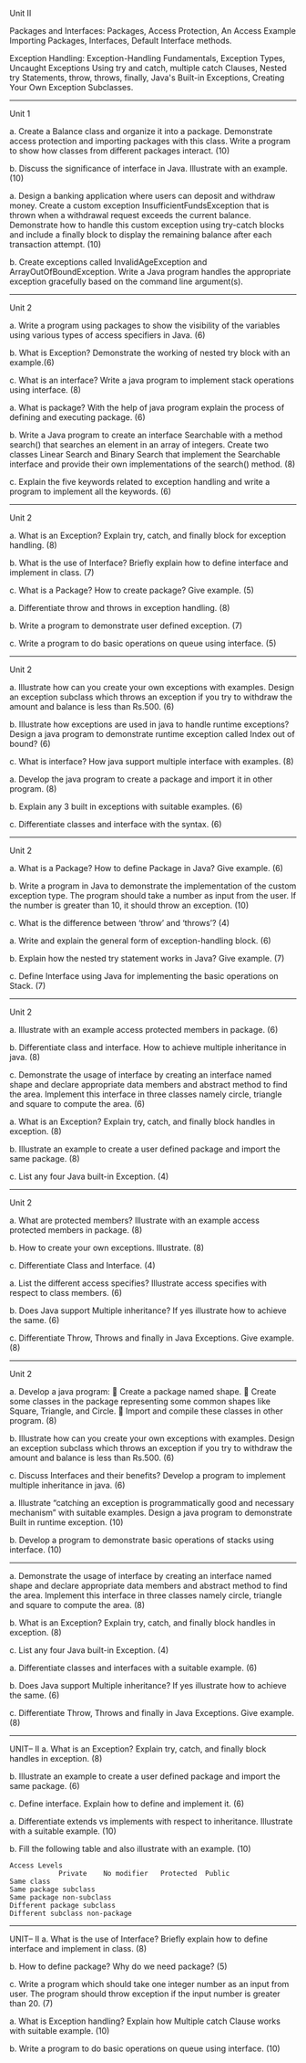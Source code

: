 Unit II

Packages and Interfaces: Packages, Access Protection, An Access Example Importing Packages, Interfaces, Default Interface methods.

Exception Handling: Exception-Handling Fundamentals, Exception Types, Uncaught Exceptions Using try and catch, multiple catch Clauses, Nested try Statements, throw, throws, finally, Java's Built-in Exceptions, Creating Your Own Exception Subclasses.


___
Unit 1

a. Create a Balance class and organize it into a package. Demonstrate access protection and importing packages with this class. Write a
program to show how classes from different packages interact. (10)

b. Discuss the significance of interface in Java. Illustrate with an example. (10)

a. Design a banking application where users can deposit and withdraw money. Create a custom exception InsufficientFundsException that is
thrown when a withdrawal request exceeds the current balance. Demonstrate how to handle this custom exception using try-catch blocks and include a finally block to display the remaining balance after each transaction attempt.  (10)

b. Create exceptions called InvalidAgeException and ArrayOutOfBoundException. Write a Java program handles the appropriate exception gracefully based on the command line argument(s).


___

Unit 2

a. Write a program using packages to show the visibility of the variables using various types of access specifiers in Java. (6)

b. What is Exception? Demonstrate the working of nested try block with an example.(6)

c. What is an interface? Write a java program to implement stack operations using interface. (8)


a. What is package? With the help of java program explain the process of defining and executing package. (6)

b. Write a Java program to create an interface Searchable with a method search() that searches an element in an array of integers. Create two classes Linear Search and Binary Search that implement the Searchable
interface and provide their own implementations of the search()
method. (8)

c. Explain the five keywords related to exception handling and write a
program to implement all the keywords. (6)


___

Unit 2

a. What is an Exception? Explain try, catch, and finally block for exception handling. (8)

b. What is the use of Interface? Briefly explain how to define interface and implement in class. (7)

c. What is a Package? How to create package? Give example. (5)

a. Differentiate throw and throws in exception handling. (8)

b. Write a program to demonstrate user defined exception. (7)

c. Write a program to do basic operations on queue using interface. (5)


___

Unit 2

a. Illustrate how can you create your own exceptions with examples. Design an exception subclass which throws an exception if you try to withdraw the amount and balance is less than Rs.500. (6)

b. Illustrate how exceptions are used in java to handle runtime exceptions? Design a java program to demonstrate runtime exception called Index
out of bound? (6)

c. What is interface? How java support multiple interface with examples. (8)

a. Develop the java program to create a package and import it in other program. (8)

b. Explain any 3 built in exceptions with suitable examples. (6)

c. Differentiate classes and interface with the syntax. (6)

___

Unit 2

a. What is a Package? How to define Package in Java? Give example. (6)

b. Write a program in Java to demonstrate the implementation of the custom exception type. The program should take a number as input from the user. If the number is greater than 10, it should throw an exception. (10)

c. What is the difference between ‘throw’ and ‘throws’? (4)

a. Write and explain the general form of exception-handling block. (6)

b. Explain how the nested try statement works in Java? Give example. (7)

c. Define Interface using Java for implementing the basic operations on Stack. (7)

___

Unit 2

a. Illustrate with an example access protected members in package. (6)

b. Differentiate class and interface. How to achieve multiple inheritance in
java. (8)

c. Demonstrate the usage of interface by creating an interface named
shape and declare appropriate data members and abstract method to
find the area. Implement this interface in three classes namely circle,
triangle and square to compute the area. (6)

a. What is an Exception? Explain try, catch, and finally block handles in exception. (8)

b. Illustrate an example to create a user defined package and import the same package. (8)

c. List any four Java built-in Exception. (4)

___

Unit 2

a. What are protected members? Illustrate with an example access protected members in package. (8)

b. How to create your own exceptions. Illustrate. (8)

c. Differentiate Class and Interface. (4)

a. List the different access specifies? Illustrate access specifies with respect to class members. (6)

b. Does Java support Multiple inheritance? If yes illustrate how to
achieve the same. (6)

c. Differentiate Throw, Throws and finally in Java Exceptions. Give
example. (8)

___

Unit 2

a. Develop a java program:
 Create a package named shape.
 Create some classes in the package representing some
common shapes like Square, Triangle, and Circle.
 Import and compile these classes in other program. (8)

b. Illustrate how can you create your own exceptions with examples.
Design an exception subclass which throws an exception if you try
to withdraw the amount and balance is less than Rs.500. (6)

c. Discuss Interfaces and their benefits? Develop a program to implement multiple inheritance in java. (6)

a. Illustrate “catching an exception is programmatically good and necessary mechanism” with suitable examples. Design a java program to demonstrate Built in runtime exception. (10)

b. Develop a program to demonstrate basic operations of stacks using interface. (10)

___

a. Demonstrate the usage of interface by creating an interface named
shape and declare appropriate data members and abstract method
to find the area. Implement this interface in three classes namely
circle, triangle and square to compute the area. (8)

b. What is an Exception? Explain try, catch, and finally block handles in exception. (8)

c. List any four Java built-in Exception. (4)


a. Differentiate classes and interfaces with a suitable example. (6)

b. Does Java support Multiple inheritance? If yes illustrate how to
achieve the same. (6)

c. Differentiate Throw, Throws and finally in Java Exceptions. Give
example. (8)

___



UNIT– II
a. What is an Exception? Explain try, catch, and finally block handles in
exception. (8)

b. Illustrate an example to create a user defined package and import the
same package. (6)

c. Define interface. Explain how to define and implement it. (6)

a. Differentiate extends vs implements with respect to inheritance.
Illustrate with a suitable example. (10)

b. Fill the following table and also illustrate with an example. (10)

```
Access Levels
			Private    No modifier   Protected  Public
Same class
Same package subclass
Same package non-subclass
Different package subclass
Different subclass non-package
```

___


UNIT– II
a. What is the use of Interface? Briefly explain how to define interface and implement in class. (8)

b. How to define package? Why do we need package? (5)

c. Write a program which should take one integer number as an input from user. The program should throw exception if the input number is greater than 20. (7)

a. What is Exception handling? Explain how Multiple catch Clause works with suitable example. (10)

b. Write a program to do basic operations on queue using interface. (10)

